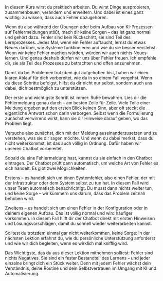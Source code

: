 In diesem Kurs wirst du praktisch arbeiten.
Du wirst Dinge ausprobieren, zusammenbauen, verändern und erweitern.
Und dabei ist eines ganz wichtig: zu wissen, dass auch Fehler dazugehören.

Wenn du also während der Übungen oder beim Aufbau von KI-Prozessen auf Fehlermeldungen stößt, mach dir keine Sorgen – das ist ganz normal und gehört dazu.
Fehler sind kein Rückschritt, sie sind Teil des Lernprozesses.
Jedes Mal, wenn ein Fehler auftaucht, lernst du etwas Neues darüber, wie Systeme funktionieren und wie du sie besser verstehst.
Wenn wir keine Fehler machen würden, würden wir auch nichts Neues lernen.
Und genau deshalb dürfen wir uns über Fehler freuen.
Ich empfehle dir, sie als Teil des Prozesses zu betrachten und offen anzunehmen.

Damit du bei Problemen trotzdem gut aufgehoben bist, haben wir einen klaren Ablauf für dich vorbereitet, wie du in so einem Fall vorgehst.
Wenn du diese Schritte befolgst, hilfst du dir nicht nur selbst, sondern auch uns dabei, dich bestmöglich zu unterstützen.

Der erste und wichtigste Schritt ist immer: Ruhe bewahren.
Lies dir die Fehlermeldung genau durch – am besten Zeile für Zeile.
Viele Teile einer Meldung ergeben auf den ersten Blick keinen Sinn, aber oft steckt die eigentliche Antwort schon darin verborgen.
Selbst wenn die Formulierung zunächst verwirrend wirkt, kann sie dir Hinweise darauf geben, wo das Problem liegt.

Versuche also zunächst, dich mit der Meldung auseinanderzusetzen und zu verstehen, was sie dir sagen möchte.
Und wenn du dabei merkst, dass du nicht weiterkommst, ist das auch völlig in Ordnung.
Dafür haben wir unseren Chatbot vorbereitet.

Sobald du eine Fehlermeldung hast, kannst du sie einfach in den Chatbot eintragen.
Der Chatbot prüft dann automatisch, um welche Art von Fehler es sich handelt.
Es gibt zwei Möglichkeiten:

Erstens – es handelt sich um einen Systemfehler, also einen Fehler, der mit der Infrastruktur oder dem System selbst zu tun hat.
In diesem Fall wird unser Team automatisch benachrichtigt.
Du musst dann nichts weiter tun, und keine Sorge – wir kümmern uns darum, dass das Problem zeitnah behoben wird.

Zweitens – es handelt sich um einen Fehler in der Konfiguration oder in deinem eigenen Aufbau.
Das ist völlig normal und wird häufiger vorkommen.
In diesem Fall hilft dir der Chatbot direkt mit ersten Hinweisen und Lösungsvorschlägen, damit du schnell wieder weiterarbeiten kannst.

Solltest du trotzdem einmal gar nicht weiterkommen, keine Sorge:
In der nächsten Lektion erfährst du, wie du persönliche Unterstützung anforderst und wie wir dich begleiten, wenn es wirklich mal knifflig wird.

Das Wichtigste, das du aus dieser Lektion mitnehmen solltest:
Fehler sind nichts Negatives.
Sie sind ein fester Bestandteil des Lernens – und jeder einzelne bringt dich ein Stück weiter.
Denn mit jedem Fehler wächst dein Verständnis, deine Routine und dein Selbstvertrauen im Umgang mit KI und Automatisierung.
